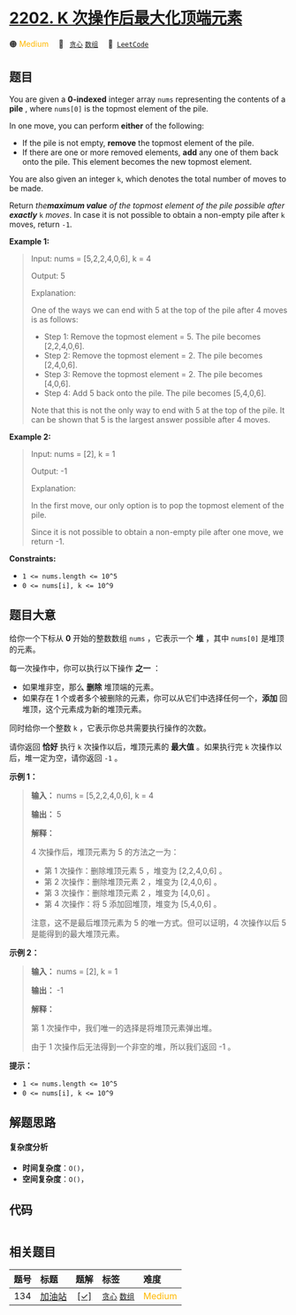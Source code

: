 # [2202. K 次操作后最大化顶端元素](https://leetcode.com/problems/maximize-the-topmost-element-after-k-moves)

🟠 <font color=#ffb800>Medium</font>&emsp; 🔖&ensp; [`贪心`](/tag/greedy.md) [`数组`](/tag/array.md)&emsp; 🔗&ensp;[`LeetCode`](https://leetcode.com/problems/maximize-the-topmost-element-after-k-moves)

## 题目

You are given a **0-indexed** integer array `nums` representing the contents
of a **pile** , where `nums[0]` is the topmost element of the pile.

In one move, you can perform **either** of the following:

  * If the pile is not empty, **remove** the topmost element of the pile.
  * If there are one or more removed elements, **add** any one of them back onto the pile. This element becomes the new topmost element.

You are also given an integer `k`, which denotes the total number of moves to
be made.

Return _the**maximum value** of the topmost element of the pile possible after
**exactly**_ `k` _moves_. In case it is not possible to obtain a non-empty
pile after `k` moves, return `-1`.



**Example 1:**

> Input: nums = [5,2,2,4,0,6], k = 4
> 
> Output: 5
> 
> Explanation:
> 
> One of the ways we can end with 5 at the top of the pile after 4 moves is as follows:
> - Step 1: Remove the topmost element = 5. The pile becomes [2,2,4,0,6].
> - Step 2: Remove the topmost element = 2. The pile becomes [2,4,0,6].
> - Step 3: Remove the topmost element = 2. The pile becomes [4,0,6].
> - Step 4: Add 5 back onto the pile. The pile becomes [5,4,0,6].
> 
> Note that this is not the only way to end with 5 at the top of the pile. It can be shown that 5 is the largest answer possible after 4 moves.

**Example 2:**

> Input: nums = [2], k = 1
> 
> Output: -1
> 
> Explanation: 
> 
> In the first move, our only option is to pop the topmost element of the pile.
> 
> Since it is not possible to obtain a non-empty pile after one move, we return -1.

**Constraints:**

  * `1 <= nums.length <= 10^5`
  * `0 <= nums[i], k <= 10^9`


## 题目大意

给你一个下标从 **0**  开始的整数数组 `nums` ，它表示一个 **堆** ，其中 `nums[0]` 是堆顶的元素。

每一次操作中，你可以执行以下操作 **之一**  ：

  * 如果堆非空，那么 **删除**  堆顶端的元素。
  * 如果存在 1 个或者多个被删除的元素，你可以从它们中选择任何一个，**添加**  回堆顶，这个元素成为新的堆顶元素。

同时给你一个整数 `k` ，它表示你总共需要执行操作的次数。

请你返回 **恰好**  执行 `k` 次操作以后，堆顶元素的 **最大值**  。如果执行完 `k` 次操作以后，堆一定为空，请你返回 `-1` 。



**示例 1：**

> 
> 
> 
> 
> 
> **输入：** nums = [5,2,2,4,0,6], k = 4
> 
> **输出：** 5
> 
> **解释：**
> 
> 4 次操作后，堆顶元素为 5 的方法之一为：
> - 第 1 次操作：删除堆顶元素 5 ，堆变为 [2,2,4,0,6] 。
> - 第 2 次操作：删除堆顶元素 2 ，堆变为 [2,4,0,6] 。
> - 第 3 次操作：删除堆顶元素 2 ，堆变为 [4,0,6] 。
> - 第 4 次操作：将 5 添加回堆顶，堆变为 [5,4,0,6] 。
> 
> 注意，这不是最后堆顶元素为 5 的唯一方式。但可以证明，4 次操作以后 5 是能得到的最大堆顶元素。
> 
> 

**示例 2：**

> 
> 
> 
> 
> 
> **输入：** nums = [2], k = 1
> 
> **输出：** -1
> 
> **解释：**
> 
> 第 1 次操作中，我们唯一的选择是将堆顶元素弹出堆。
> 
> 由于 1 次操作后无法得到一个非空的堆，所以我们返回 -1 。
> 
> 



**提示：**

  * `1 <= nums.length <= 10^5`
  * `0 <= nums[i], k <= 10^9`


## 解题思路

#### 复杂度分析

- **时间复杂度**：`O()`，
- **空间复杂度**：`O()`，

## 代码

```javascript

```

## 相关题目

<!-- prettier-ignore -->
| 题号 | 标题 | 题解 | 标签 | 难度 |
| :------: | :------ | :------: | :------ | :------ |
| 134 | [加油站](https://leetcode.com/problems/gas-station) | [[✓]](/problem/0134.md) |  [`贪心`](/tag/greedy.md) [`数组`](/tag/array.md) | <font color=#ffb800>Medium</font> |